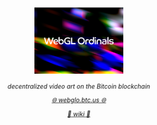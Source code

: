 <h3 align="center">
  <img height="40%" width="40%" src="https://github.com/cskonopka/WebGL-Ordinals/blob/main/webglo.png?raw=true"/>
</h3>

<p align="center"><em>decentralized video art on the Bitcoin blockchain</em></p>
<a href="https://webglo.btc.us/"><p align="center"><em> 🌐 webglo.btc.us 🌐 </em></p></a>
<a href="https://github.com/vondas-network/webglo/wiki/"><p align="center"><em> 📒 wiki 📒 </em></p></a>
